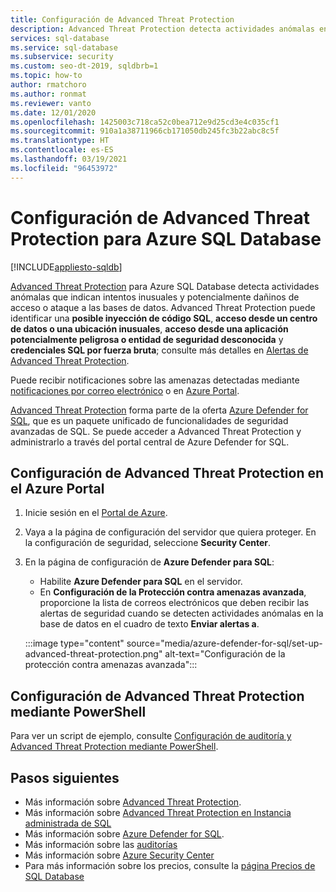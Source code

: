 ```yaml
---
title: Configuración de Advanced Threat Protection
description: Advanced Threat Protection detecta actividades anómalas en la base de datos que indican posibles amenazas de seguridad para la base de datos en Azure SQL Database
services: sql-database
ms.service: sql-database
ms.subservice: security
ms.custom: seo-dt-2019, sqldbrb=1
ms.topic: how-to
author: rmatchoro
ms.author: ronmat
ms.reviewer: vanto
ms.date: 12/01/2020
ms.openlocfilehash: 1425003c718ca52c0bea712e9d25cd3e4c035cf1
ms.sourcegitcommit: 910a1a38711966cb171050db245fc3b22abc8c5f
ms.translationtype: HT
ms.contentlocale: es-ES
ms.lasthandoff: 03/19/2021
ms.locfileid: "96453972"
---
```

# <a name="configure-advanced-threat-protection-for-azure-sql-database"></a>Configuración de Advanced Threat Protection para Azure SQL Database
[!INCLUDE[appliesto-sqldb](../includes/appliesto-sqldb.md)]

[Advanced Threat Protection](threat-detection-overview.md) para Azure SQL Database detecta actividades anómalas que indican intentos inusuales y potencialmente dañinos de acceso o ataque a las bases de datos. Advanced Threat Protection puede identificar una **posible inyección de código SQL**, **acceso desde un centro de datos o una ubicación inusuales**, **acceso desde una aplicación potencialmente peligrosa o entidad de seguridad desconocida** y **credenciales SQL por fuerza bruta**; consulte más detalles en [Alertas de Advanced Threat Protection](threat-detection-overview.md#alerts).

Puede recibir notificaciones sobre las amenazas detectadas mediante [notificaciones por correo electrónico](threat-detection-overview.md#explore-detection-of-a-suspicious-event) o en [Azure Portal](threat-detection-overview.md#explore-alerts-in-the-azure-portal).

[Advanced Threat Protection](threat-detection-overview.md) forma parte de la oferta [Azure Defender for SQL](azure-defender-for-sql.md), que es un paquete unificado de funcionalidades de seguridad avanzadas de SQL. Se puede acceder a Advanced Threat Protection y administrarlo a través del portal central de Azure Defender for SQL.

## <a name="set-up-advanced-threat-protection-in-the-azure-portal"></a>Configuración de Advanced Threat Protection en el Azure Portal

1. Inicie sesión en el [Portal de Azure](https://portal.azure.com).
2. Vaya a la página de configuración del servidor que quiera proteger. En la configuración de seguridad, seleccione **Security Center**.
3. En la página de configuración de **Azure Defender para SQL**:

   - Habilite **Azure Defender para SQL** en el servidor.
   - En **Configuración de la Protección contra amenazas avanzada**, proporcione la lista de correos electrónicos que deben recibir las alertas de seguridad cuando se detecten actividades anómalas en la base de datos en el cuadro de texto **Enviar alertas a**.
   
   :::image type="content" source="media/azure-defender-for-sql/set-up-advanced-threat-protection.png" alt-text="Configuración de la protección contra amenazas avanzada":::

## <a name="set-up-advanced-threat-protection-using-powershell"></a>Configuración de Advanced Threat Protection mediante PowerShell

Para ver un script de ejemplo, consulte [Configuración de auditoría y Advanced Threat Protection mediante PowerShell](scripts/auditing-threat-detection-powershell-configure.md).

## <a name="next-steps"></a>Pasos siguientes

- Más información sobre [Advanced Threat Protection](threat-detection-overview.md).
- Más información sobre [Advanced Threat Protection en Instancia administrada de SQL](../managed-instance/threat-detection-configure.md)  
- Más información sobre [Azure Defender for SQL](azure-defender-for-sql.md).
- Más información sobre las [auditorías](../../azure-sql/database/auditing-overview.md)
- Más información sobre [Azure Security Center](../../security-center/security-center-introduction.md)
- Para más información sobre los precios, consulte la [página Precios de SQL Database](https://azure.microsoft.com/pricing/details/sql-database/)